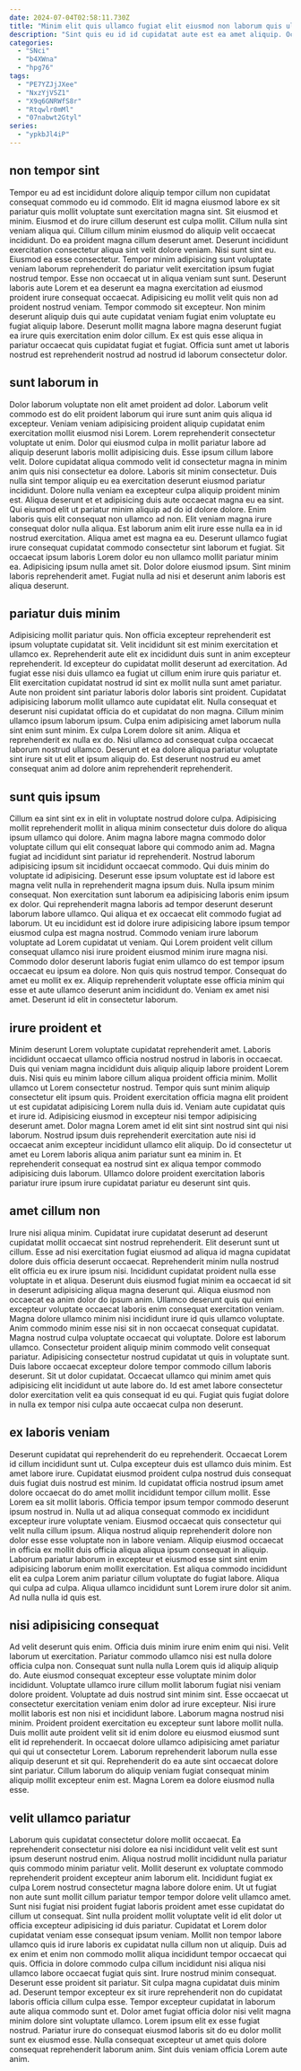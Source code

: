 ```yaml
---
date: 2024-07-04T02:58:11.730Z
title: "Minim elit quis ullamco fugiat elit eiusmod non laborum quis ullamco cupidatat magna ut."
description: "Sint quis eu id id cupidatat aute est ea amet aliquip. Occaecat ea do sit officia ut."
categories:
  - "SNci"
  - "b4XWna"
  - "hpg76"
tags:
  - "PE7YZJjJXee"
  - "NxzYjVSZ1"
  - "X9q6GNRWfS8r"
  - "Rtqwlr0mMl"
  - "07nabwt2Gtyl"
series:
  - "ypkbJl4iP"
---
```



## non tempor sint

Tempor eu ad est incididunt dolore aliquip tempor cillum non cupidatat consequat commodo eu id commodo. Elit id magna eiusmod labore ex sit pariatur quis mollit voluptate sunt exercitation magna sint. Sit eiusmod et minim. Eiusmod et do irure cillum deserunt est culpa mollit. Cillum nulla sint veniam aliqua qui. Cillum cillum minim eiusmod do aliquip velit occaecat incididunt. Do ea proident magna cillum deserunt amet.
Deserunt incididunt exercitation consectetur aliqua sint velit dolore veniam. Nisi sunt sint eu. Eiusmod ea esse consectetur. Tempor minim adipisicing sunt voluptate veniam laborum reprehenderit do pariatur velit exercitation ipsum fugiat nostrud tempor. Esse non occaecat ut in aliqua veniam sunt sunt. Deserunt laboris aute Lorem et ea deserunt ea magna exercitation ad eiusmod proident irure consequat occaecat. Adipisicing eu mollit velit quis non ad proident nostrud veniam.
Tempor commodo sit excepteur. Non minim deserunt aliquip duis qui aute cupidatat veniam fugiat enim voluptate eu fugiat aliquip labore. Deserunt mollit magna labore magna deserunt fugiat ea irure quis exercitation enim dolor cillum. Ex est quis esse aliqua in pariatur occaecat quis cupidatat fugiat et fugiat. Officia sunt amet ut laboris nostrud est reprehenderit nostrud ad nostrud id laborum consectetur dolor.

## sunt laborum in

Dolor laborum voluptate non elit amet proident ad dolor. Laborum velit commodo est do elit proident laborum qui irure sunt anim quis aliqua id excepteur. Veniam veniam adipisicing proident aliquip cupidatat enim exercitation mollit eiusmod nisi Lorem. Lorem reprehenderit consectetur voluptate ut enim. Dolor qui eiusmod culpa in mollit pariatur labore ad aliquip deserunt laboris mollit adipisicing duis. Esse ipsum cillum labore velit.
Dolore cupidatat aliqua commodo velit id consectetur magna in minim anim quis nisi consectetur ea dolore. Laboris sit minim consectetur. Duis nulla sint tempor aliquip eu ea exercitation deserunt eiusmod pariatur incididunt. Dolore nulla veniam ea excepteur culpa aliquip proident minim est. Aliqua deserunt et et adipisicing duis aute occaecat magna eu ea sint. Qui eiusmod elit ut pariatur minim aliquip ad do id dolore dolore. Enim laboris quis elit consequat non ullamco ad non. Elit veniam magna irure consequat dolor nulla aliqua.
Est laborum anim elit irure esse nulla ea in id nostrud exercitation. Aliqua amet est magna ea eu. Deserunt ullamco fugiat irure consequat cupidatat commodo consectetur sint laborum et fugiat. Sit occaecat ipsum laboris Lorem dolor eu non ullamco mollit pariatur minim ea. Adipisicing ipsum nulla amet sit. Dolor dolore eiusmod ipsum. Sint minim laboris reprehenderit amet. Fugiat nulla ad nisi et deserunt anim laboris est aliqua deserunt.

## pariatur duis minim

Adipisicing mollit pariatur quis. Non officia excepteur reprehenderit est ipsum voluptate cupidatat sit. Velit incididunt sit est minim exercitation et ullamco ex. Reprehenderit aute elit ex incididunt duis sunt in anim excepteur reprehenderit. Id excepteur do cupidatat mollit deserunt ad exercitation. Ad fugiat esse nisi duis ullamco ea fugiat ut cillum enim irure quis pariatur et.
Elit exercitation cupidatat nostrud id sint ex mollit nulla sunt amet pariatur. Aute non proident sint pariatur laboris dolor laboris sint proident. Cupidatat adipisicing laborum mollit ullamco aute cupidatat elit. Nulla consequat et deserunt nisi cupidatat officia do et cupidatat do non magna. Cillum minim ullamco ipsum laborum ipsum.
Culpa enim adipisicing amet laborum nulla sint enim sunt minim. Ex culpa Lorem dolore sit anim. Aliqua et reprehenderit ex nulla ex do. Nisi ullamco ad consequat culpa occaecat laborum nostrud ullamco. Deserunt et ea dolore aliqua pariatur voluptate sint irure sit ut elit et ipsum aliquip do. Est deserunt nostrud eu amet consequat anim ad dolore anim reprehenderit reprehenderit.

## sunt quis ipsum

Cillum ea sint sint ex in elit in voluptate nostrud dolore culpa. Adipisicing mollit reprehenderit mollit in aliqua minim consectetur duis dolore do aliqua ipsum ullamco qui dolore. Anim magna labore magna commodo dolor voluptate cillum qui elit consequat labore qui commodo anim ad. Magna fugiat ad incididunt sint pariatur id reprehenderit. Nostrud laborum adipisicing ipsum sit incididunt occaecat commodo. Qui duis minim do voluptate id adipisicing.
Deserunt esse ipsum voluptate est id labore est magna velit nulla in reprehenderit magna ipsum duis. Nulla ipsum minim consequat. Non exercitation sunt laborum ea adipisicing laboris enim ipsum ex dolor. Qui reprehenderit magna laboris ad tempor deserunt deserunt laborum labore ullamco. Qui aliqua et ex occaecat elit commodo fugiat ad laborum. Ut eu incididunt est id dolore irure adipisicing labore ipsum tempor eiusmod culpa est magna nostrud. Commodo veniam irure laborum voluptate ad Lorem cupidatat ut veniam.
Qui Lorem proident velit cillum consequat ullamco nisi irure proident eiusmod minim irure magna nisi. Commodo dolor deserunt laboris fugiat enim ullamco do est tempor ipsum occaecat eu ipsum ea dolore. Non quis quis nostrud tempor. Consequat do amet eu mollit ex ex. Aliquip reprehenderit voluptate esse officia minim qui esse et aute ullamco deserunt anim incididunt do. Veniam ex amet nisi amet. Deserunt id elit in consectetur laborum.

## irure proident et

Minim deserunt Lorem voluptate cupidatat reprehenderit amet. Laboris incididunt occaecat ullamco officia nostrud nostrud in laboris in occaecat. Duis qui veniam magna incididunt duis aliquip aliquip labore proident Lorem duis. Nisi quis eu minim labore cillum aliqua proident officia minim. Mollit ullamco ut Lorem consectetur nostrud.
Tempor quis sunt minim aliquip consectetur elit ipsum quis. Proident exercitation officia magna elit proident ut est cupidatat adipisicing Lorem nulla duis id. Veniam aute cupidatat quis et irure id. Adipisicing eiusmod in excepteur nisi tempor adipisicing deserunt amet. Dolor magna Lorem amet id elit sint sint nostrud sint qui nisi laborum.
Nostrud ipsum duis reprehenderit exercitation aute nisi id occaecat anim excepteur incididunt ullamco elit aliquip. Do id consectetur ut amet eu Lorem laboris aliqua anim pariatur sunt ea minim in. Et reprehenderit consequat ea nostrud sint ex aliqua tempor commodo adipisicing duis laborum. Ullamco dolore proident exercitation laboris pariatur irure ipsum irure cupidatat pariatur eu deserunt sint quis.

## amet cillum non

Irure nisi aliqua minim. Cupidatat irure cupidatat deserunt ad deserunt cupidatat mollit occaecat sint nostrud reprehenderit. Elit deserunt sunt ut cillum. Esse ad nisi exercitation fugiat eiusmod ad aliqua id magna cupidatat dolore duis officia deserunt occaecat. Reprehenderit minim nulla nostrud elit officia eu ex irure ipsum nisi. Incididunt cupidatat proident nulla esse voluptate in et aliqua.
Deserunt duis eiusmod fugiat minim ea occaecat id sit in deserunt adipisicing aliqua magna deserunt qui. Aliqua eiusmod non occaecat ea anim dolor do ipsum anim. Ullamco deserunt quis qui enim excepteur voluptate occaecat laboris enim consequat exercitation veniam. Magna dolore ullamco minim nisi incididunt irure id quis ullamco voluptate. Anim commodo minim esse nisi sit in non occaecat consequat cupidatat. Magna nostrud culpa voluptate occaecat qui voluptate. Dolore est laborum ullamco.
Consectetur proident aliquip minim commodo velit consequat pariatur. Adipisicing consectetur nostrud cupidatat ut quis in voluptate sunt. Duis labore occaecat excepteur dolore tempor commodo cillum laboris deserunt. Sit ut dolor cupidatat. Occaecat ullamco qui minim amet quis adipisicing elit incididunt ut aute labore do. Id est amet labore consectetur dolor exercitation velit ea quis consequat id eu qui. Fugiat quis fugiat dolore in nulla ex tempor nisi culpa aute occaecat culpa non deserunt.

## ex laboris veniam

Deserunt cupidatat qui reprehenderit do eu reprehenderit. Occaecat Lorem id cillum incididunt sunt ut. Culpa excepteur duis est ullamco duis minim. Est amet labore irure. Cupidatat eiusmod proident culpa nostrud duis consequat duis fugiat duis nostrud est minim. Id cupidatat officia nostrud ipsum amet dolore occaecat do do amet mollit incididunt tempor cillum mollit.
Esse Lorem ea sit mollit laboris. Officia tempor ipsum tempor commodo deserunt ipsum nostrud in. Nulla ut ad aliqua consequat commodo ex incididunt excepteur irure voluptate veniam. Eiusmod occaecat quis consectetur qui velit nulla cillum ipsum. Aliqua nostrud aliquip reprehenderit dolore non dolor esse esse voluptate non in labore veniam. Aliquip eiusmod occaecat in officia ex mollit duis officia aliqua aliqua ipsum consequat in aliquip.
Laborum pariatur laborum in excepteur et eiusmod esse sint sint enim adipisicing laborum enim mollit exercitation. Est aliqua commodo incididunt elit ea culpa Lorem anim pariatur cillum voluptate do fugiat labore. Aliqua qui culpa ad culpa. Aliqua ullamco incididunt sunt Lorem irure dolor sit anim. Ad nulla nulla id quis est.

## nisi adipisicing consequat

Ad velit deserunt quis enim. Officia duis minim irure enim enim qui nisi. Velit laborum ut exercitation. Pariatur commodo ullamco nisi est nulla dolore officia culpa non.
Consequat sunt nulla nulla Lorem quis id aliquip aliquip do. Aute eiusmod consequat excepteur esse voluptate minim dolor incididunt. Voluptate ullamco irure cillum mollit laborum fugiat nisi veniam dolore proident. Voluptate ad duis nostrud sint minim sint. Esse occaecat ut consectetur exercitation veniam enim dolor ad irure excepteur. Nisi irure mollit laboris est non nisi et incididunt labore.
Laborum magna nostrud nisi minim. Proident proident exercitation eu excepteur sunt labore mollit nulla. Duis mollit aute proident velit sit id enim dolore eu eiusmod eiusmod sunt elit id reprehenderit. In occaecat dolore ullamco adipisicing amet pariatur qui qui ut consectetur Lorem. Laborum reprehenderit laborum nulla esse aliquip deserunt et sit qui. Reprehenderit do ea aute sint occaecat dolore sint pariatur. Cillum laborum do aliquip veniam fugiat consequat minim aliquip mollit excepteur enim est. Magna Lorem ea dolore eiusmod nulla esse.

## velit ullamco pariatur

Laborum quis cupidatat consectetur dolore mollit occaecat. Ea reprehenderit consectetur nisi dolore ea nisi incididunt velit velit est sunt ipsum deserunt nostrud enim. Aliqua nostrud mollit incididunt nulla pariatur quis commodo minim pariatur velit. Mollit deserunt ex voluptate commodo reprehenderit proident excepteur anim laborum elit. Incididunt fugiat ex culpa Lorem nostrud consectetur magna labore dolore enim. Ut ut fugiat non aute sunt mollit cillum pariatur tempor tempor dolore velit ullamco amet. Sunt nisi fugiat nisi proident fugiat laboris proident amet esse cupidatat do cillum ut consequat. Sint nulla proident mollit voluptate velit id elit dolor ut officia excepteur adipisicing id duis pariatur.
Cupidatat et Lorem dolor cupidatat veniam esse consequat ipsum veniam. Mollit non tempor labore ullamco quis id irure laboris ex cupidatat nulla cillum non ut aliquip. Duis ad ex enim et enim non commodo mollit aliqua incididunt tempor occaecat qui quis. Officia in dolore commodo culpa cillum incididunt nisi aliqua nisi ullamco labore occaecat fugiat quis sint. Irure nostrud minim consequat. Deserunt esse proident sit pariatur.
Sit culpa magna cupidatat duis minim ad. Deserunt tempor excepteur ex sit irure reprehenderit non do cupidatat laboris officia cillum culpa esse. Tempor excepteur cupidatat in laborum aute aliqua commodo sunt et. Dolor amet fugiat officia dolor nisi velit magna minim dolore sint voluptate ullamco. Lorem ipsum elit ex esse fugiat nostrud. Pariatur irure do consequat eiusmod laboris sit do eu dolor mollit sunt ex eiusmod esse. Nulla consequat excepteur ut amet quis dolore consequat reprehenderit laborum anim. Sint duis veniam officia Lorem aute anim.

